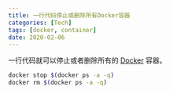 ```yaml
---
title: 一行代码停止或删除所有Docker容器
categories: [Tech]
tags: [docker, container]
date: 2020-02-06
---
```


一行代码就可以停止或者删除所有的 [Docker](http://www.docker.io/) 容器。

<!-- more -->

```sh
docker stop $(docker ps -a -q)
docker rm $(docker ps -a -q)
```
